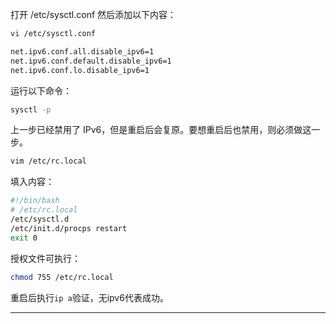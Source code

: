 打开 /etc/sysctl.conf 然后添加以下内容：

```bash
vi /etc/sysctl.conf

net.ipv6.conf.all.disable_ipv6=1
net.ipv6.conf.default.disable_ipv6=1
net.ipv6.conf.lo.disable_ipv6=1
```

运行以下命令：

```bash
sysctl -p
```

上一步已经禁用了 IPv6，但是重启后会复原。要想重启后也禁用，则必须做这一步。

```bash
vim /etc/rc.local
```

填入内容：

```bash
#!/bin/bash
# /etc/rc.local
/etc/sysctl.d
/etc/init.d/procps restart
exit 0
```

授权文件可执行：

```bash
chmod 755 /etc/rc.local
```

重启后执行` ip a `验证，无ipv6代表成功。

------
[1]: https://zhuji.gd/7210.html	"参考文献"


